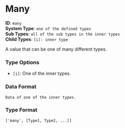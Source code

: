 # Many

**ID**: `many`  
**System Type**: `one of the defined types`  
**Sub Types**: `all of the sub types in the inner types`  
**Child Types**: `[i]: inner type`  

A value that can be one of many different types.

### Type Options

- `[i]`: One of the inner types.

### Data Format

```
Data of one of the inner types.
```

### Type Format

```
['many', [Type1, Type2, ...]]
```
